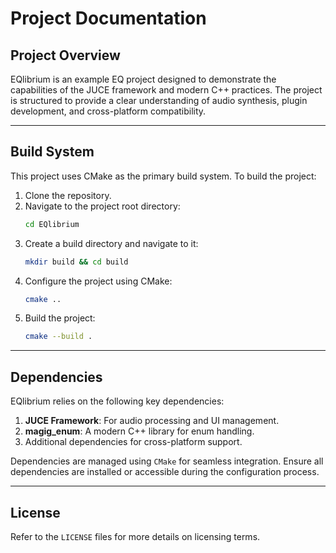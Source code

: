 # Project Documentation

## Project Overview

EQlibrium is an example EQ project designed to demonstrate the capabilities of the JUCE framework and modern C++
practices. The project is structured to provide a clear understanding of audio synthesis, plugin development, and
cross-platform compatibility.

---

## Build System

This project uses CMake as the primary build system. To build the project:

1. Clone the repository.
2. Navigate to the project root directory:
   ```bash
   cd EQlibrium
   ```
3. Create a build directory and navigate to it:
   ```bash
   mkdir build && cd build
   ```
4. Configure the project using CMake:
   ```bash
   cmake ..
   ```
5. Build the project:
   ```bash
   cmake --build .
   ```

---

## Dependencies

EQlibrium relies on the following key dependencies:

1. **JUCE Framework**: For audio processing and UI management.
2. **magig_enum**: A modern C++ library for enum handling.
3. Additional dependencies for cross-platform support.

Dependencies are managed using `CMake` for seamless integration. Ensure all dependencies are installed or accessible
during the configuration process.

---

## License

Refer to the `LICENSE` files for more details on licensing terms.
